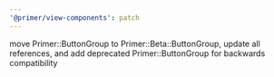 ```yaml
---
'@primer/view-components': patch
---
```


move Primer::ButtonGroup to Primer::Beta::ButtonGroup, update all references, and add deprecated Primer::ButtonGroup for backwards compatibility
